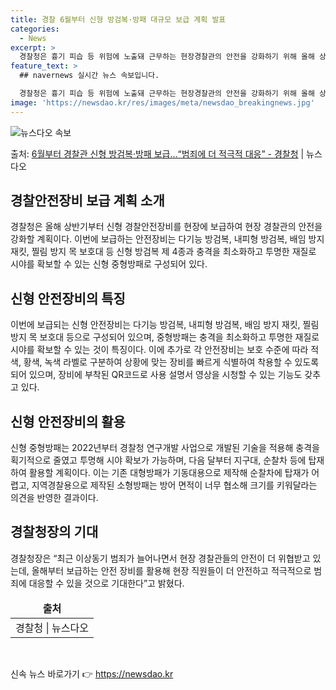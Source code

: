 ```yaml
---
title: 경찰 6월부터 신형 방검복·방패 대규모 보급 계획 발표
categories:
  - News
excerpt: >
  경찰청은 흉기 피습 등 위험에 노출돼 근무하는 현장경찰관의 안전을 강화하기 위해 올해 상반기부터 신형 경찰안…
feature_text: >
  ## navernews 실시간 뉴스 속보입니다.

  경찰청은 흉기 피습 등 위험에 노출돼 근무하는 현장경찰관의 안전을 강화하기 위해 올해 상반기부터 신형 경찰안…
image: 'https://newsdao.kr/res/images/meta/newsdao_breakingnews.jpg'
---
```


![뉴스다오 속보](https://newsdao.kr/res/images/meta/newsdao_breakingnews.jpg)

<p>출처: <a href="https://newsdao.kr/3745" rel="dofollow">6월부터 경찰관 신형 방검복·방패 보급…“범죄에 더 적극적 대응”  - 경찰청</a> | 뉴스다오</p>

<h2 data-ke-size="size26">경찰안전장비 보급 계획 소개</h2>
<p data-ke-size="size16">경찰청은 올해 상반기부터 신형 경찰안전장비를 현장에 보급하여 현장 경찰관의 안전을 강화할 계획이다. 이번에 보급하는 안전장비는 다기능 방검복, 내피형 방검복, 배임 방지 재킷, 찔림 방지 목 보호대 등 신형 방검복 제 4종과 충격을 최소화하고 투명한 재질로 시야를 확보할 수 있는 신형 중형방패로 구성되어 있다.</p>

<h2 data-ke-size="size26">신형 안전장비의 특징</h2>
<p data-ke-size="size16">이번에 보급되는 신형 안전장비는 다기능 방검복, 내피형 방검복, 배임 방지 재킷, 찔림 방지 목 보호대 등으로 구성되어 있으며, 중형방패는 충격을 최소화하고 투명한 재질로 시야를 확보할 수 있는 것이 특징이다. 이에 추가로 각 안전장비는 보호 수준에 따라 적색, 황색, 녹색 라벨로 구분하여 상황에 맞는 장비를 빠르게 식별하여 착용할 수 있도록 되어 있으며, 장비에 부착된 QR코드로 사용 설명서 영상을 시청할 수 있는 기능도 갖추고 있다.</p>

<h2 data-ke-size="size26">신형 안전장비의 활용</h2>
<p data-ke-size="size16">신형 중형방패는 2022년부터 경찰청 연구개발 사업으로 개발된 기술을 적용해 충격을 획기적으로 줄였고 투명해 시야 확보가 가능하며, 다음 달부터 지구대, 순찰차 등에 탑재하여 활용할 계획이다. 이는 기존 대형방패가 기동대용으로 제작해 순찰차에 탑재가 어렵고, 지역경찰용으로 제작된 소형방패는 방어 면적이 너무 협소해 크기를 키워달라는 의견을 반영한 결과이다.</p>

<h2 data-ke-size="size26">경찰청장의 기대</h2>
<p data-ke-size="size16">경찰청장은 “최근 이상동기 범죄가 늘어나면서 현장 경찰관들의 안전이 더 위협받고 있는데, 올해부터 보급하는 안전 장비를 활용해 현장 직원들이 더 안전하고 적극적으로 범죄에 대응할 수 있을 것으로 기대한다”고 밝혔다.</p>

<table>
<thead>
<tr>
<td style="text-align: center; height: 17px;"><b>출처</b></td>
</tr>
</thead>
<tbody>
<tr>
<td style="text-align: center; height: 17px;">경찰청 | 뉴스다오</td>
</tr>
</tbody>
</table>

<p data-ke-size="size16">&nbsp;</p> 

신속 뉴스 바로가기 👉 <a href="https://newsdao.kr" rel="dofollow">https://newsdao.kr</a>



